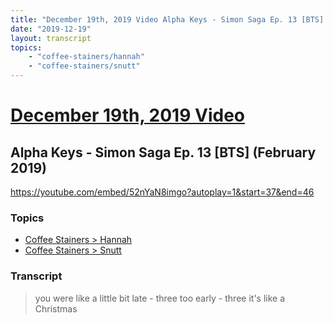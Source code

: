 ```yaml
---
title: "December 19th, 2019 Video Alpha Keys - Simon Saga Ep. 13 [BTS] (February 2019)"
date: "2019-12-19"
layout: transcript
topics:
    - "coffee-stainers/hannah"
    - "coffee-stainers/snutt"
---
```

# [December 19th, 2019 Video](../2019-12-19.md)
## Alpha Keys - Simon Saga Ep. 13 [BTS] (February 2019)
https://youtube.com/embed/52nYaN8imgo?autoplay=1&start=37&end=46

### Topics
* [Coffee Stainers > Hannah](../topics/coffee-stainers/hannah.md)
* [Coffee Stainers > Snutt](../topics/coffee-stainers/snutt.md)

### Transcript

> you were like a little bit late - three too early - three it's like a Christmas

